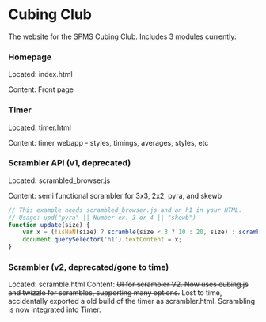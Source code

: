 # Cubing Club
The website for the SPMS Cubing Club. Includes 3 modules currently:

### Homepage
Located: index.html

Content: Front page
### Timer
Located: timer.html

Content: timer webapp - styles, timings, averages, styles, etc
### Scrambler API (v1, deprecated)
Located: scrambled_browser.js

Content: semi functional scrambler for 3x3, 2x2, pyra, and skewb

```js
// This example needs scrambled_browser.js and an h1 in your HTML.
// Usage: upd("pyra" || Number ex. 3 or 4 || "skewb")
function update(size) {
    var x = (!isNaN(size) ? scramble(size < 3 ? 10 : 20, size) : scramble(12, size));
    document.querySelector('h1').textContent = x;
}
```

### Scrambler (v2, deprecated/gone to time)
Located: scramble.html
Content: ~~UI for scrambler V2. Now uses cubing.js and twizzle for scrambles, supporting many options.~~
Lost to time, accidentally exported a old build of the timer as scrambler.html. Scrambling is now integrated into Timer.
